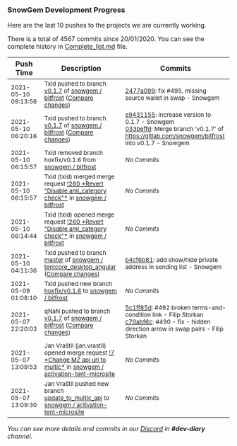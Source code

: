 
### SnowGem Development Progress

Here are the last 10 pushes to the projects we are currently working.

There is a total of 4567 commits since 20/01/2020. You can see the complete history in
 [Complete_list.md](Complete_list.md) file.

| Push Time | Description | Commits |
| --- | --- | --- |
| <sub>2021-05-10 09:13:56</sub> | <sub>Txid pushed to branch [v0\.1\.7](https://gitlab.com/snowgem/bitfrost/commits/v0.1.7) of [snowgem / bitfrost](https://gitlab.com/snowgem/bitfrost) ([Compare changes](https://gitlab.com/snowgem/bitfrost/compare/033beffdf9485b36e01749e9c8cd3288c93fe1cb...2477a099902c2b14f3d6c53ddb0c47ef9f62c9b6))</sub> | <sub>[2477a099](https://gitlab.com/snowgem/bitfrost/-/commit/2477a099902c2b14f3d6c53ddb0c47ef9f62c9b6): fix #495, missing source wallet in swap - Snowgem</sub> |
| <sub>2021-05-10 06:20:16</sub> | <sub>Txid pushed to branch [v0\.1\.7](https://gitlab.com/snowgem/bitfrost/commits/v0.1.7) of [snowgem / bitfrost](https://gitlab.com/snowgem/bitfrost) ([Compare changes](https://gitlab.com/snowgem/bitfrost/compare/6fee6a92cd80019439366d31070bb6ebb3f79c97...033beffdf9485b36e01749e9c8cd3288c93fe1cb))</sub> | <sub>[e9431155](https://gitlab.com/snowgem/bitfrost/-/commit/e9431155524598d8af5ff36df0b0c413c659925a): increase version to 0.1.7 - Snowgem<br>[033beffd](https://gitlab.com/snowgem/bitfrost/-/commit/033beffdf9485b36e01749e9c8cd3288c93fe1cb): Merge branch 'v0.1.7' of https://gitlab.com/snowgem/bitfrost into v0.1.7 - Snowgem</sub> |
| <sub>2021-05-10 06:15:57</sub> | <sub>Txid removed branch hoxfix/v0.1.6 from [snowgem / bitfrost](https://gitlab.com/snowgem/bitfrost)</sub> | <sub>_No Commits_</sub> |
| <sub>2021-05-10 06:15:57</sub> | <sub>Txid (txid) merged merge request [\!260 \*Revert "Disable aml\_category check"\*](https://gitlab.com/snowgem/bitfrost/-/merge_requests/260) in [snowgem / bitfrost](https://gitlab.com/snowgem/bitfrost)</sub> | <sub>_No Commits_</sub> |
| <sub>2021-05-10 06:14:44</sub> | <sub>Txid (txid) opened merge request [\!260 \*Revert "Disable aml\_category check"\*](https://gitlab.com/snowgem/bitfrost/-/merge_requests/260) in [snowgem / bitfrost](https://gitlab.com/snowgem/bitfrost)</sub> | <sub>_No Commits_</sub> |
| <sub>2021-05-10 04:11:36</sub> | <sub>Txid pushed to branch [master](https://gitlab.com/snowgem/tentcore_desktop_angular/commits/master) of [snowgem / tentcore\_desktop\_angular](https://gitlab.com/snowgem/tentcore_desktop_angular) ([Compare changes](https://gitlab.com/snowgem/tentcore_desktop_angular/compare/b2338bb6bf2fc2d1bd2b17e1fc66da4d387e5e03...b4cf6b8176f2ff2616d1af8a0ea92650bb188d06))</sub> | <sub>[b4cf6b81](https://gitlab.com/snowgem/tentcore_desktop_angular/-/commit/b4cf6b8176f2ff2616d1af8a0ea92650bb188d06): add show/hide private address in sending list - Snowgem</sub> |
| <sub>2021-05-09 01:08:10</sub> | <sub>Txid pushed new branch [hoxfix/v0\.1\.6](https://gitlab.com/snowgem/bitfrost/commits/hoxfix/v0.1.6) to [snowgem / bitfrost](https://gitlab.com/snowgem/bitfrost)</sub> | <sub>_No Commits_</sub> |
| <sub>2021-05-07 22:20:03</sub> | <sub>qNaN pushed to branch [v0\.1\.7](https://gitlab.com/snowgem/bitfrost/commits/v0.1.7) of [snowgem / bitfrost](https://gitlab.com/snowgem/bitfrost) ([Compare changes](https://gitlab.com/snowgem/bitfrost/compare/ceb8d260e703d5d480af4685db595b4493621df5...c70abf6c66922825690902a06ad8d4af5351e8e3))</sub> | <sub>[5c1ff85d](https://gitlab.com/snowgem/bitfrost/-/commit/5c1ff85dad4e1843b5c4d25bfdedc68f8023d411): #492 broken terms-and-condition link - Filip Storkan<br>[c70abf6c](https://gitlab.com/snowgem/bitfrost/-/commit/c70abf6c66922825690902a06ad8d4af5351e8e3): #490 - fix - hidden direction arrow in swap pairs - Filip Storkan</sub> |
| <sub>2021-05-07 13:09:53</sub> | <sub>Jan Vraštil (jan.vrastil) opened merge request [\!7 \*Change MZ api url to multic\*](https://gitlab.com/snowgem/activation-tent-microsite/-/merge_requests/7) in [snowgem / activation\-tent\-microsite](https://gitlab.com/snowgem/activation-tent-microsite)</sub> | <sub>_No Commits_</sub> |
| <sub>2021-05-07 13:09:30</sub> | <sub>Jan Vraštil pushed new branch [update\_to\_multic\_api](https://gitlab.com/snowgem/activation-tent-microsite/commits/update_to_multic_api) to [snowgem / activation\-tent\-microsite](https://gitlab.com/snowgem/activation-tent-microsite)</sub> | <sub>_No Commits_</sub> |

_You can see more details and commits in our [Discord](https://discord.gg/zumGnbg) in **#dev-diary** channel._
